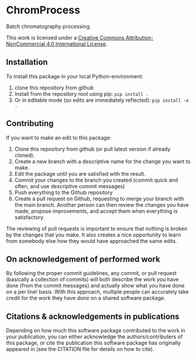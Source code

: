 # ChromProcess

Batch chromatography processing.

This work is licensed under a
[Creative Commons Attribution-NonCommercial 4.0 International License][cc-by-nc].

## Installation

To install this package in your local Python-environment:

1. clone this repository from github
2. Install from the repository root using pip: `pip install .`
3. Or in editable mode (so edits are immediately reflected): `pip install -e .`

## Contributing

If you want to make an edit to this package:

1. Clone this repository from github (or pull latest version if already cloned).
2. Create a new branch with a descriptive name for the change you want to make.
3. Edit the package until you are satisfied with the result.
4. Commit your changes to the branch you created (commit quick and often, and use descriptive commit messages)
5. Push everything to the Github repository
6. Create a pull request on Github, requesting to merge your branch with the main branch. Another person can then review the changes you have made, propose improvements, and accept them when everything is satisfactory.

The reviewing of pull requests is important to ensure that nothing is broken by the changes that you make. It also creates a nice opportunity to learn from somebody else how they would have approached the same edits.

## On acknowledgement of performed work

By following the proper commit guidelines, any commit, or pull request (basically a collection of commits) will both describe the work you have done (from the commit messages) and actually show what you have done on a per line! basis. With this approach, multiple people can accurately take credit for the work they have done on a shared software package.

## Citations & acknowledgements in publications

Depending on how much this software package contributed to the work in your publication, you can either acknowledge the authors/contributers of this package, or cite the publication this software package has originally appeared in (see the CITATION file for details on how to cite).

[cc-by-nc]: https://creativecommons.org/licenses/by-nc/4.0
